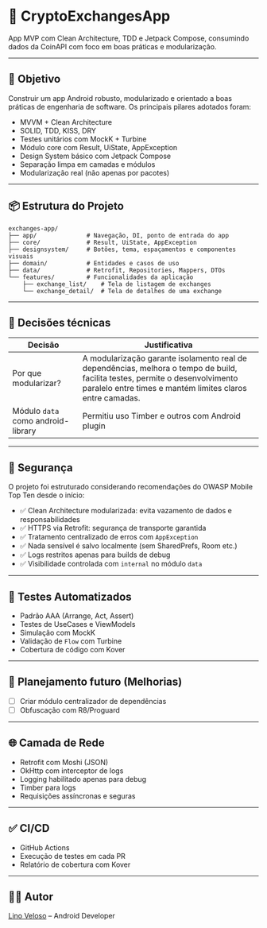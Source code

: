 # 📱 CryptoExchangesApp

App MVP com Clean Architecture, TDD e Jetpack Compose, consumindo dados da CoinAPI com foco em boas práticas e modularização.

---

## 🎯 Objetivo

Construir um app Android robusto, modularizado e orientado a boas práticas de engenharia de software. Os principais pilares adotados foram:

- MVVM + Clean Architecture
- SOLID, TDD, KISS, DRY
- Testes unitários com MockK + Turbine
- Módulo core com Result, UiState, AppException
- Design System básico com Jetpack Compose
- Separação limpa em camadas e módulos
- Modularização real (não apenas por pacotes)

---

## 📦 Estrutura do Projeto

```
exchanges-app/
├── app/              # Navegação, DI, ponto de entrada do app
├── core/             # Result, UiState, AppException
├── designsystem/     # Botões, tema, espaçamentos e componentes visuais
├── domain/           # Entidades e casos de uso
├── data/             # Retrofit, Repositories, Mappers, DTOs
└── features/         # Funcionalidades da aplicação
    ├── exchange_list/    # Tela de listagem de exchanges
    └── exchange_detail/  # Tela de detalhes de uma exchange
```
---

## 🧠 Decisões técnicas

| Decisão                            | Justificativa                                             |
|------------------------------------|------------------------------------------------------------|
| Por que modularizar?               | A modularização garante isolamento real de dependências, melhora o tempo de build, facilita testes, permite o desenvolvimento paralelo entre times e mantém limites claros entre camadas.                       |
| Módulo `data` como android-library | Permitiu uso Timber e outros com Android plugin |

---

## 🔐 Segurança

O projeto foi estruturado considerando recomendações do OWASP Mobile Top Ten desde o início:

- ✅ Clean Architecture modularizada: evita vazamento de dados e responsabilidades
- ✅ HTTPS via Retrofit: segurança de transporte garantida
- ✅ Tratamento centralizado de erros com `AppException`
- ✅ Nada sensível é salvo localmente (sem SharedPrefs, Room etc.)
- ✅ Logs restritos apenas para builds de debug
- ✅ Visibilidade controlada com `internal` no módulo `data`

---

## 🧪 Testes Automatizados

- Padrão AAA (Arrange, Act, Assert)
- Testes de UseCases e ViewModels
- Simulação com MockK
- Validação de `Flow` com Turbine
- Cobertura de código com Kover

---

## 🚧 Planejamento futuro (Melhorias)

- [ ] Criar módulo centralizador de dependências
- [ ] Obfuscação com R8/Proguard

---

## 🌐 Camada de Rede

- Retrofit com Moshi (JSON)
- OkHttp com interceptor de logs
- Logging habilitado apenas para debug
- Timber para logs
- Requisições assíncronas e seguras

---

## ✅ CI/CD

- GitHub Actions
- Execução de testes em cada PR
- Relatório de cobertura com Kover

---

## 👨‍💻 Autor

[Lino Veloso](https://github.com/velosobr) – Android Developer
